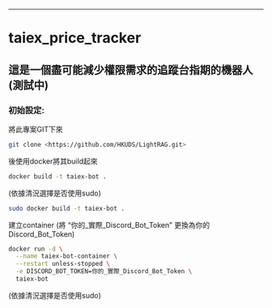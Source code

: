 ---
# taiex_price_tracker

## 這是一個盡可能減少權限需求的追蹤台指期的機器人(測試中)

### 初始設定:

將此專案GIT下來

```bash
git clone <https://github.com/HKUDS/LightRAG.git>
```

後使用docker將其build起來

```bash
docker build -t taiex-bot .
```

(依據清況選擇是否使用sudo)

```bash
sudo docker build -t taiex-bot .
```

建立container (將  “你的_實際_Discord_Bot_Token” 更換為你的Discord_Bot_Token)

```bash
docker run -d \
  --name taiex-bot-container \
  --restart unless-stopped \
  -e DISCORD_BOT_TOKEN=你的_實際_Discord_Bot_Token \
  taiex-bot
```

(依據清況選擇是否使用sudo)
